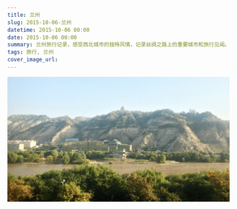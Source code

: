 ```yaml
---
title: 兰州
slug: 2015-10-06-兰州
datetime: 2015-10-06 00:00
date: 2015-10-06 00:00
summary: 兰州旅行记录，感受西北城市的独特风情，记录丝绸之路上的重要城市和旅行见闻。
tags: 旅行, 兰州
cover_image_url: 
---
```

![30262-f9oy1kl34vo.png](../assets/2019/09/2790720519.png)